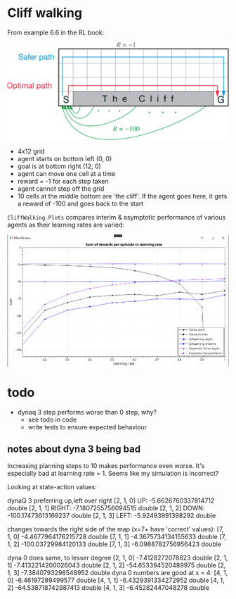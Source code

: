 # Cliff walking

From example 6.6 in the RL book:

![](cliff_walking.png)

- 4x12 grid
- agent starts on bottom left (0, 0)
- goal is at bottom right (12, 0)
- agent can move one cell at a time
- reward = -1 for each step taken
- agent cannot step off the grid
- 10 cells at the middle bottom are 'the cliff'. If the agent
  goes here, it gets a reward of -100 and goes back to the start

`CliffWalking.Plots` compares interim & asymptotic performance of various agents
as their learning rates are varied:

![](cliff_walking_interim_vs_asymp.png)

# todo
- dynaq 3 step performs worse than 0 step, why?
  - see todo in code
  - write tests to ensure expected behaviour

## notes about dyna 3 being bad
Increasing planning steps to 10 makes performance even worse. It's especially
bad at learning rate = 1. Seems like my simulation is incorrect?

Looking at state-action values:

dynaQ 3 preferring up,left over right
		[2, 1, 0]	UP:     -5.6626760337814712	double
		[2, 1, 1]	RIGHT:  -7.1807255756094515	double
		[2, 1, 2]	DOWN:   -100.17473613169237	double
		[2, 1, 3]	LEFT:   -5.92493991398292	double

changes towards the right side of the map (x=7+ have 'correct' values):
		[7, 1, 0]	-4.4677964176215728	double
		[7, 1, 1]	-4.3675734134155633	double
		[7, 1, 2]	-100.03729984120133	double
		[7, 1, 3]	-6.0988782756956423	double

dyna 0 does same, to lesser degree
		[2, 1, 0]	-7.4128272078823	double
		[2, 1, 1]	-7.4132214200026043	double
		[2, 1, 2]	-54.653394520489975	double
		[2, 1, 3]	-7.3840793298548952	double
dyna 0 numbers are good at x = 4:
		[4, 1, 0]	-6.46197289499577	double
		[4, 1, 1]	-6.4329391334272952	double
		[4, 1, 2]	-64.538718742987413	double
		[4, 1, 3]	-6.45282447048278	double